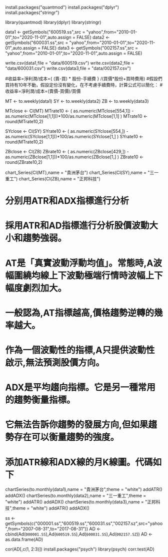 
install.packages("quantmod")
install.packages("dplyr")
install.packages("stringr")

library(quantmod)
library(dplyr)
library(stringr)


data1 <- getSymbols("600519.ss",src = "yahoo",from="2010-01-01",to="2020-11-01",auto.assign = FALSE)
data2 <- getSymbols("600031.ss",src = "yahoo",from="2010-01-01",to="2020-11-01",auto.assign = FALSE)
data3 <- getSymbols("002157.ss",src = "yahoo",from="2010-01-01",to="2020-11-01",auto.assign = FALSE)


write.csv(data1,file = "data/600519.csv")
write.csv(data2,file = "data/600031.csv")
write.csv(data3,file = "data/002157.csv")

#收益率=淨利潤/成本={ (賣-買) * 股份-手續費 } /(買價*股份+買時費用)
#假設們買持有10年不動，假設定份沒有變化，在不考慮手續費時，計算公式可以簡化：
#收益率=淨利潤/成本=(賣價-買價)/買價


MT <- to.weekly(data1)
SY <- to.weekly(data2)
ZB <- to.weekly(data3)

MTclose <- Cl(MT)
MTrate10 <- ( as.numeric(MTclose[554,1]) - as.numeric(MTclose[1,1]))*100/as.numeric(MTclose[1,1] )
MTrate10 <- round(MTrate10,2)

SYclose <- Cl(SY)
SYrate10 <- ( as.numeric(SYclose[554,]) - as.numeric(SYclose[1,1]))*100/as.numeric(SYclose[1,] )
SYrate10 <- round(MTrate10,2)


ZBclose <- Cl(ZB)
ZBrate10 <- ( as.numeric(ZBclose[429,]) - as.numeric(ZBclose[1,1]))*100/as.numeric(ZBclose[1,] )
ZBrate10 <- round(ZBrate10,2)

chart_Series(Cl(MT),name = "貴洲茅台")
chart_Series(Cl(SY),name = "三一重工")
chart_Series(Cl(ZB),name = "正邦科技")



# 分别用ATR和ADX指標進行分析
# 採用ATR和AD指標進行分析股價波動大小和趨勢強弱。
# AT是「真實波動浮動均值」。常態時,A波幅圍繞均線上下波動極端行情時波幅上下幅度劇烈加大。
# 一般認為,AT指標越高,價格趨勢逆轉的幾率越大。
# 作為一個波動性的指標,A只提供波動性啟示,無法預測股價方向。
# ADX是平均趨向指標。它是另一種常用的趨勢衡量指標。
# 它無法告訴你趨勢的發展方向,但如果趨勢存在可以衡量趨勢的強度。
# 添加ATR線和ADX線的月K線圖。代碼如下

chartSeries(to.monthly(data1),name = "貴洲茅台",theme = "white")
addATR()
addADX()
chartSeries(to.monthly(data2),name = "三一重工",theme = "white")
addATR()
addADX()
chartSeries(to.monthly(data3),name = "正邦科技",theme = "white")
addATR()
addADX()

ss <- getSymbols(c("000001.ss","600519.ss","600031.ss","002157.sz",src="yahoo",from="2007-08-31",to="2017-08-31"))
AD <- cbind(Ad(`000001.SS`),Ad(`600519.SS`),Ad(`600031.SS`),Ad(`002157.SZ`))
AD <- as.data.frame(AD)

cor(AD[,c(1, 2:3)])
install.packages("psych")
library(psych)
corr.test(AD)


 
